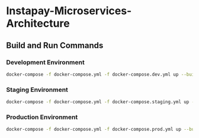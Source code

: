 # Instapay-Microservices-Architecture

## Build and Run Commands

### Development Environment
```sh
docker-compose -f docker-compose.yml -f docker-compose.dev.yml up --build -d
```

### Staging Environment
```sh
docker-compose -f docker-compose.yml -f docker-compose.staging.yml up --build -d
```

### Production Environment
```sh
docker-compose -f docker-compose.yml -f docker-compose.prod.yml up --build -d
```
